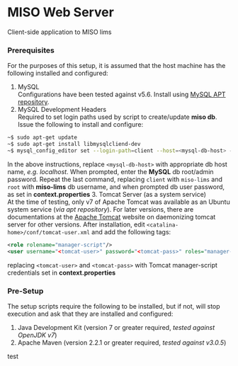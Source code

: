 # MISO Web Server
Client-side application to MISO lims
### Prerequisites
For the purposes of this setup, it is assumed that the host machine has the following installed and configured:
  1. MySQL  
  Configurations have been tested against v5.6. Install using [MySQL APT repository](https://dev.mysql.com/doc/mysql-apt-repo-quick-guide/en/).
  2. MySQL Development Headers  
  Required to set login paths used by script to create/update **miso db**. Issue the following to install and configure:  
  ```bash
  ~$ sudo apt-get update
  ~$ sudo apt-get install libmysqlcliend-dev
  ~$ mysql_config_editor set --login-path=client --host=<mysql-db-host> --user=root --password
  ```
  In the above instructions, replace `<mysql-db-host>` with appropriate db host name, _e.g. localhost_. When prompted, enter the **MySQL** db root/admin password. Repeat the last command, replacing `client` with `miso-lims` and `root` with **miso-lims** db username, and when prompted db user password, as set in **context.properties**
  3. Tomcat Server (as a system service)  
  At the time of testing, only v7 of Apache Tomcat was available as an Ubuntu system service (_via apt repository_). For later versions, there are documentations at the [Apache Tomcat](http://tomcat.apache.org/) website on daemonizing tomcat server for other versions. After installation, edit `<catalina-home>/conf/tomcat-user.xml` and add the following tags:
  ```xml
  <role rolename="manager-script"/>
  <user username="<tomcat-user>" password="<tomcat-pass>" roles="manager-script"/>
  ```
  replacing `<tomcat-user>` and `<tomcat-pass>` with Tomcat manager-script credentials set in **context.properties**  

### Pre-Setup
The setup scripts require the following to be installed, but if not, will stop execution and ask that they are installed and configured:
  1. Java Development Kit (version 7 or greater required, _tested against OpenJDK v7_)
  2. Apache Maven (version 2.2.1 or greater required, _tested against v3.0.5_)

test
